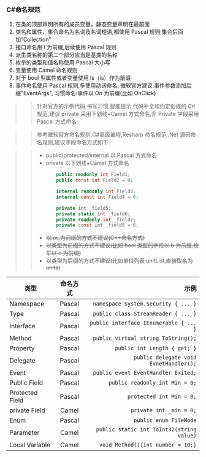 ### C#命名规范

1. 在类的顶部声明所有的成员变量，静态变量声明在最前面
2. 类名和属性、集合命名为名词及名词短语,都使用 Pascal 规则,集合后面加“Collection”
3. 接口命名用 I 为前缀,后续使用 Pascal 规则
4. 派生类名称的第二个部分应当是基类的名称
5. 枚举的类型和值名称使用 Pascal 大小写
6. 变量使用 Camel 命名规则
7. 对于 bool 型属性或者变量使用 Is（is）作为前缀
8. 事件命名使用 Pascal 规则,多使用动词命名, 微软官方建议:事件参数添加后缀"EventArgs", 习惯命名:事件以 On 为前缀(比如 OnClick)

> > 针对官方的示例代码,书写习惯,智能提示,代码补全和约定俗成的 C#规范,建议 private 采用下划线+Camel 方式命名,非 Private 字段采用 Pascal 方式命名.

> > 参考微软官方命名规则,C#高级编程,Resharp 命名规范,.Net 源码命名规则,建议字段命名方式如下:

> > - public/protected/internal 以 Pascal 方式命名
> > - private 以下划线+Camel 方式命名
> >
> > ```csharp
> >        public readonly int Field1;
> >        public const int Field2 = 0;
> >
> >        internal readonly int Field3;
> >        internal const int Field4 = 0;
> >
> >        private int _field5;
> >        private static int _field6;
> >        private readonly int _field7;
> >        private const int _field8 = 0;
> > ```
> >
> > - ~~以 m\_为前缀的方式不建议(C++命名方式)~~
> > - ~~以类型为前缀的方式不建议(比如 bool 类型的字段以 b 为前缀,枚举以 e 为前缀)~~
> > - ~~以类型为后缀的方式不建议(比如单位列表 unitList,直接取名为 units)~~

| 类型            | 命名方式 |                                      示例 |
| --------------- | :------: | ----------------------------------------: |
| Namespace       |  Pascal  |       `namespace System.Security { ... }` |
| Type            |  Pascal  |       `public class StreamReader { ... }` |
| Interface       |  Pascal  |    `public interface IEnumerable { ... }` |
| Method          |  Pascal  |       `public virtual string ToString();` |
| Property        |  Pascal  |              `public int Length { get; }` |
| Delegate        |  Pascal  |    `public delegate void EvnetHandler();` |
| Event           |  Pascal  |       `public event EventHandler Exited;` |
| Public Field    |  Pascal  |            `public readonly int Min = 0;` |
| Protected Field |  Pascal  |                  `protected int Min = 0;` |
| private Field   |  Camel   |                   `private int _min = 0;` |
| Enum            |  Pascal  |                    `public enum FileMode` |
| Parameter       |  Camel   | `public static int ToInt32(string value)` |
| Local Variable  |  Camel   |         `void Method(){int number = 10;}` |
